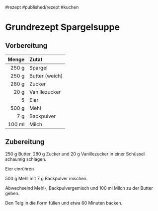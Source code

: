 #rezept #published/rezept  #kuchen 

# Grundrezept Spargelsuppe

## Vorbereitung

|  Menge | Zutat          |
| ------:|:-------------- |
|  250 g | Spargel        |
|  250 g | Butter (weich) |
|  280 g | Zucker         |
|   20 g | Vanillezucker  |
|      5 | Eier           |
|  500 g | Mehl           |
|    7 g | Backpulver     |
| 100 ml | Milch          |

## Zubereitung

250 g Butter, 280 g Zucker und 20 g Vanillezucker in einer Schüssel schaumig schlagen. 

Eier einrühren

500 g Mehl mit 7 g Backpulver mischen.

Abwechselnd Mehl-, Backpulvergemisch und 100 ml Milch zu der Butter geben.

Den Teig in die Form füllen und etwa 60 Minuten backen.

